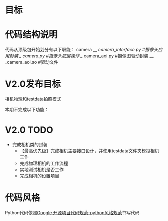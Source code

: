 目标
=============

代码结构说明
=============

代码从顶级包开始划分有以下职能：
    camera
        \__ _camera_interface.py #摄像头应用封装
        \__ _camera.py     #摄像头底层操作
        \__ camera_aoi.py  #摄像图驱动封装
        \__ _camera_aoi.so #驱动文件

V2.0发布目标
=============

相机物理和testdata拍照模式

本期不完成以下功能：



V2.0 TODO
=============

* 完成相机类的封装
    * 【最高优先级】完成相机主要接口设计，并使用testdata文件夹模拟相机工作
    * 完成物理相机的工作流程
    * 实地测试相机是否工作
    * 完成相机的设置项目


代码风格
=============

Python代码依照[Google 开源项目代码规范-python风格规范](http://zh-google-styleguide.readthedocs.org/en/latest/google-python-styleguide/python_style_rules/)书写代码
